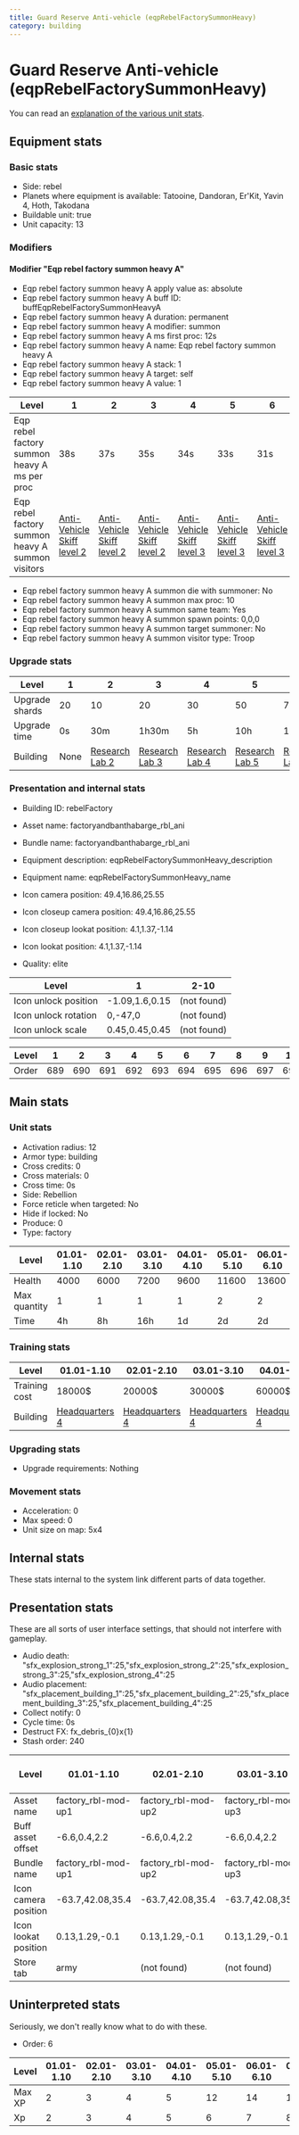```yaml
---
title: Guard Reserve Anti-vehicle (eqpRebelFactorySummonHeavy)
category: building
---
```


# Guard Reserve Anti-vehicle (eqpRebelFactorySummonHeavy)

You can read an [explanation  of the various unit stats](unitexplained.md).

## Equipment stats

### Basic stats

  * Side: rebel
  * Planets where equipment is available: Tatooine, Dandoran, Er'Kit, Yavin 4, Hoth, Takodana
  * Buildable unit: true
  * Unit capacity: 13

### Modifiers

#### Modifier "Eqp rebel factory summon heavy A"

  * Eqp rebel factory summon heavy A apply value as: absolute
  * Eqp rebel factory summon heavy A buff ID: buffEqpRebelFactorySummonHeavyA
  * Eqp rebel factory summon heavy A duration: permanent
  * Eqp rebel factory summon heavy A modifier: summon
  * Eqp rebel factory summon heavy A ms first proc: 12s
  * Eqp rebel factory summon heavy A name: Eqp rebel factory summon heavy A
  * Eqp rebel factory summon heavy A stack: 1
  * Eqp rebel factory summon heavy A target: self
  * Eqp rebel factory summon heavy A value: 1

|Level                                           |1                                             |2                                             |3                                             |4                                             |5                                             |6                                             |7                                             |8                                             |9                                             |10                                            |
|------------------------------------------------|----------------------------------------------|----------------------------------------------|----------------------------------------------|----------------------------------------------|----------------------------------------------|----------------------------------------------|----------------------------------------------|----------------------------------------------|----------------------------------------------|----------------------------------------------|
|Eqp rebel factory summon heavy A ms per proc    |38s                                           |37s                                           |35s                                           |34s                                           |33s                                           |31s                                           |30s                                           |29s                                           |27s                                           |26s                                           |
|Eqp rebel factory summon heavy A summon visitors|[Anti-Vehicle Skiff level 2](DesertSkiff.html)|[Anti-Vehicle Skiff level 2](DesertSkiff.html)|[Anti-Vehicle Skiff level 2](DesertSkiff.html)|[Anti-Vehicle Skiff level 3](DesertSkiff.html)|[Anti-Vehicle Skiff level 3](DesertSkiff.html)|[Anti-Vehicle Skiff level 3](DesertSkiff.html)|[Anti-Vehicle Skiff level 4](DesertSkiff.html)|[Anti-Vehicle Skiff level 4](DesertSkiff.html)|[Anti-Vehicle Skiff level 4](DesertSkiff.html)|[Anti-Vehicle Skiff level 4](DesertSkiff.html)|


  * Eqp rebel factory summon heavy A summon die with summoner: No
  * Eqp rebel factory summon heavy A summon max proc: 10
  * Eqp rebel factory summon heavy A summon same team: Yes
  * Eqp rebel factory summon heavy A summon spawn points: 0,0,0
  * Eqp rebel factory summon heavy A summon target summoner: No
  * Eqp rebel factory summon heavy A summon visitor type: Troop

### Upgrade stats

|Level         |1   |2                                     |3                                     |4                                     |5                                     |6                                     |7                                     |8                                     |9                                     |10                                     |
|--------------|----|--------------------------------------|--------------------------------------|--------------------------------------|--------------------------------------|--------------------------------------|--------------------------------------|--------------------------------------|--------------------------------------|---------------------------------------|
|Upgrade shards|20  |10                                    |20                                    |30                                    |50                                    |70                                    |100                                   |130                                   |180                                   |220                                    |
|Upgrade time  |0s  |30m                                   |1h30m                                 |5h                                    |10h                                   |1d12h                                 |2d12h                                 |3d12h                                 |5d                                    |1w1d                                   |
|Building      |None|[Research Lab 2](rebelOffenseLab.html)|[Research Lab 3](rebelOffenseLab.html)|[Research Lab 4](rebelOffenseLab.html)|[Research Lab 5](rebelOffenseLab.html)|[Research Lab 6](rebelOffenseLab.html)|[Research Lab 7](rebelOffenseLab.html)|[Research Lab 8](rebelOffenseLab.html)|[Research Lab 9](rebelOffenseLab.html)|[Research Lab 10](rebelOffenseLab.html)|


### Presentation and internal stats

  * Building ID: rebelFactory

  * Asset name: factoryandbanthabarge_rbl_ani
  * Bundle name: factoryandbanthabarge_rbl_ani
  * Equipment description: eqpRebelFactorySummonHeavy_description
  * Equipment name: eqpRebelFactorySummonHeavy_name
  * Icon camera position: 49.4,16.86,25.55
  * Icon closeup camera position: 49.4,16.86,25.55
  * Icon closeup lookat position: 4.1,1.37,-1.14
  * Icon lookat position: 4.1,1.37,-1.14
  * Quality: elite

|Level               |1             |2-10       |
|--------------------|--------------|-----------|
|Icon unlock position|-1.09,1.6,0.15|(not found)|
|Icon unlock rotation|0,-47,0       |(not found)|
|Icon unlock scale   |0.45,0.45,0.45|(not found)|


|Level|1  |2  |3  |4  |5  |6  |7  |8  |9  |10 |
|-----|---|---|---|---|---|---|---|---|---|---|
|Order|689|690|691|692|693|694|695|696|697|698|


## Main stats

### Unit stats

  * Activation radius: 12
  * Armor type: building
  * Cross credits: 0
  * Cross materials: 0
  * Cross time: 0s
  * Side: Rebellion
  * Force reticle when targeted: No
  * Hide if locked: No
  * Produce: 0
  * Type: factory

|Level       |01.01-1.10|02.01-2.10|03.01-3.10|04.01-4.10|05.01-5.10|06.01-6.10|07.01-7.10|08.01-8.10|09.01-9.10|10.01-10.10|
|------------|----------|----------|----------|----------|----------|----------|----------|----------|----------|-----------|
|Health      |4000      |6000      |7200      |9600      |11600     |13600     |15600     |17600     |19600     |21600      |
|Max quantity|1         |1         |1         |1         |2         |2         |2         |2         |2         |3          |
|Time        |4h        |8h        |16h       |1d        |2d        |2d        |3d        |4d        |1w        |1w5d       |


### Training stats

|Level        |01.01-1.10                    |02.01-2.10                    |03.01-3.10                    |04.01-4.10                    |05.01-5.10                    |06.01-6.10                    |07.01-7.10                    |08.01-8.10                    |09.01-9.10                    |10.01-10.10                    |
|-------------|------------------------------|------------------------------|------------------------------|------------------------------|------------------------------|------------------------------|------------------------------|------------------------------|------------------------------|-------------------------------|
|Training cost|18000$                        |20000$                        |30000$                        |60000$                        |100000$                       |250000$                       |375000$                       |750000$                       |2000000$                      |3500000$                       |
|Building     |[Headquarters 4](rebelHQ.html)|[Headquarters 4](rebelHQ.html)|[Headquarters 4](rebelHQ.html)|[Headquarters 4](rebelHQ.html)|[Headquarters 5](rebelHQ.html)|[Headquarters 6](rebelHQ.html)|[Headquarters 7](rebelHQ.html)|[Headquarters 8](rebelHQ.html)|[Headquarters 9](rebelHQ.html)|[Headquarters 10](rebelHQ.html)|


### Upgrading stats

  * Upgrade requirements: Nothing

### Movement stats

  * Acceleration: 0
  * Max speed: 0
  * Unit size on map: 5x4

## Internal stats

These stats internal to the system link different parts of data together.


## Presentation stats

These are all sorts of user interface settings, that should not interfere with gameplay.

  * Audio death: "sfx_explosion_strong_1":25,"sfx_explosion_strong_2":25,"sfx_explosion_strong_3":25,"sfx_explosion_strong_4":25
  * Audio placement: "sfx_placement_building_1":25,"sfx_placement_building_2":25,"sfx_placement_building_3":25,"sfx_placement_building_4":25
  * Collect notify: 0
  * Cycle time: 0s
  * Destruct FX: fx_debris_{0}x{1}
  * Stash order: 240

|Level               |01.01-1.10         |02.01-2.10         |03.01-3.10         |04.01-4.10         |05.01-5.10         |06.01-6.10         |07.01-7.10, 8.01-8.10, 9.01-9.10, 10.01-10.10|
|--------------------|-------------------|-------------------|-------------------|-------------------|-------------------|-------------------|---------------------------------------------|
|Asset name          |factory_rbl-mod-up1|factory_rbl-mod-up2|factory_rbl-mod-up3|factory_rbl-mod-up4|factory_rbl-mod-up5|factory_rbl-mod-up6|factory_rbl-mod-up7                          |
|Buff asset offset   |-6.6,0.4,2.2       |-6.6,0.4,2.2       |-6.6,0.4,2.2       |-6,0.4,2.2         |-6.4, 0.0, 2.4     |-6.4,0,2.4         |-6.4,0,2.4                                   |
|Bundle name         |factory_rbl-mod-up1|factory_rbl-mod-up2|factory_rbl-mod-up3|factory_rbl-mod-up4|factory_rbl-mod-up5|factory_rbl-mod-up6|factory_rbl-mod-up7                          |
|Icon camera position|-63.7,42.08,35.4   |-63.7,42.08,35.4   |-63.7,42.08,35.4   |-66.27,43.75,36.53 |-66.27,43.75,36.53 |-68.83,47.24,40.58 |-68.83,47.24,40.58                           |
|Icon lookat position|0.13,1.29,-0.1     |0.13,1.29,-0.1     |0.13,1.29,-0.1     |0.09,1.34,-0.38    |0.09,1.34,-0.38    |0.78,2.12,-0.41    |0.78,2.12,-0.41                              |
|Store tab           |army               |(not found)        |(not found)        |(not found)        |(not found)        |(not found)        |(not found)                                  |


## Uninterpreted stats

Seriously, we don't really know what to do with these.

  * Order: 6

|Level |01.01-1.10|02.01-2.10|03.01-3.10|04.01-4.10|05.01-5.10|06.01-6.10|07.01-7.10|08.01-8.10|09.01-9.10|10.01-10.10|
|------|----------|----------|----------|----------|----------|----------|----------|----------|----------|-----------|
|Max XP|2         |3         |4         |5         |12        |14        |16        |18        |20        |33         |
|Xp    |2         |3         |4         |5         |6         |7         |8         |9         |10        |11         |


